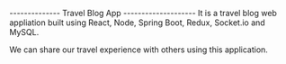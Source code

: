 -------------- Travel Blog App --------------------
It is a travel blog web appliation built using React, Node, Spring Boot, Redux, Socket.io and MySQL.

We can share our travel experience with others using this application.
